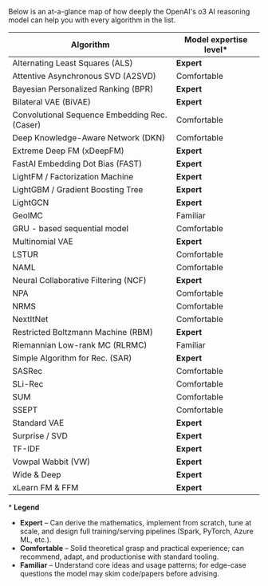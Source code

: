 Below is an at-a-glance map of how deeply the OpenAI's o3 AI reasoning model can help you with every algorithm in the list.


| Algorithm                                     | Model expertise level\* |
| --------------------------------------------- | -------------------- |
| Alternating Least Squares (ALS)               | **Expert**           |
| Attentive Asynchronous SVD (A2SVD)            | Comfortable          |
| Bayesian Personalized Ranking (BPR)           | **Expert**           |
| Bilateral VAE (BiVAE)                         | **Expert**           |
| Convolutional Sequence Embedding Rec. (Caser) | Comfortable          |
| Deep Knowledge-Aware Network (DKN)            | Comfortable          |
| Extreme Deep FM (xDeepFM)                     | **Expert**           |
| FastAI Embedding Dot Bias (FAST)              | **Expert**           |
| LightFM / Factorization Machine               | **Expert**           |
| LightGBM / Gradient Boosting Tree             | **Expert**           |
| LightGCN                                      | **Expert**           |
| GeoIMC                                        | Familiar             |
| GRU - based sequential model                  | Comfortable          |
| Multinomial VAE                               | **Expert**           |
| LSTUR                                         | Comfortable          |
| NAML                                          | Comfortable          |
| Neural Collaborative Filtering (NCF)          | **Expert**           |
| NPA                                           | Comfortable          |
| NRMS                                          | Comfortable          |
| NextItNet                                     | Comfortable          |
| Restricted Boltzmann Machine (RBM)            | **Expert**           |
| Riemannian Low-rank MC (RLRMC)                | Familiar             |
| Simple Algorithm for Rec. (SAR)               | **Expert**           |
| SASRec                                        | Comfortable          |
| SLi-Rec                                       | Comfortable          |
| SUM                                           | Comfortable          |
| SSEPT                                         | Comfortable          |
| Standard VAE                                  | **Expert**           |
| Surprise / SVD                                | **Expert**           |
| TF-IDF                                        | **Expert**           |
| Vowpal Wabbit (VW)                            | **Expert**           |
| Wide & Deep                                   | **Expert**           |
| xLearn FM & FFM                               | **Expert**           |

\* **Legend**

* **Expert** – Can derive the mathematics, implement from scratch, tune at scale, and design full training/serving pipelines (Spark, PyTorch, Azure ML, etc.).
* **Comfortable** – Solid theoretical grasp and practical experience; can recommend, adapt, and productionise with standard tooling.
* **Familiar** – Understand core ideas and usage patterns; for edge-case questions the model may skim code/papers before advising.
